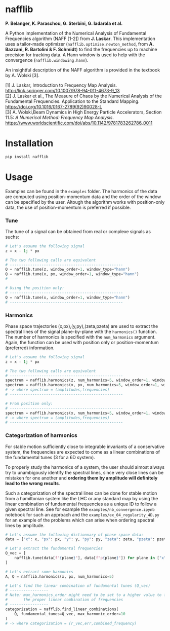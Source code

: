 # nafflib

**P. Belanger, K. Paraschou, G. Sterbini, G. Iadarola et al.**

A Python implementation of the Numerical Analysis of Fundamental Frequencies algorithm (NAFF [1-2]) from **J. Laskar**. This implementation uses a tailor-made optimizer (`nafflib.optimise.newton_method`, from **A. Bazzani, R. Bartolini & F. Schmidt**) to find the frequencies up to machine precision for tracking data. A Hann window is used to help with the convergence (`nafflib.windowing.hann`).

An insightful description of the NAFF algorithm is provided in the textbook by A. Wolski [3].

[1] J. Laskar, Introduction to Frequency Map Analysis. http://link.springer.com/10.1007/978-94-011-4673-9_13  
[2] J. Laskar et al., The Measure of Chaos by the Numerical Analysis of the Fundamental Frequencies. Application to the Standard Mapping. https://doi.org/10.1016/0167-2789(92)90028-L   
[3] A. Wolski,Beam Dynamics in High Energy Particle Accelerators, Section 11.5: *A Numerical Method: Frequency Map Analysis*. https://www.worldscientific.com/doi/abs/10.1142/9781783262786_0011 
# Installation
```bash
pip install nafflib
```

# Usage
Examples can be found in the `examples` folder. The harmonics of the data are computed using position-momentum data and the order of the window can be specified by the user. Altough the algorithm works with position-only data, the use of position-momentum is preferred if possible. 



### Tune
The tune of a signal can be obtained from real or complexe signals as suchs:
```python
# Let's assume the following signal
z = x - 1j * px

# The two following calls are equivalent
# --------------------------------------------------
Q = nafflib.tune(z, window_order=1, window_type="hann")
Q = nafflib.tune(x, px, window_order=1, window_type="hann")
# --------------------------------------------------

# Using the position only:
# --------------------------------------------------
Q = nafflib.tune(x, window_order=1, window_type="hann")
# --------------------------------------------------
``` 

### Harmonics
 
Phase space trajectories (x,px),(y,py),(zeta,pzeta) are used to extract the spectral lines of the signal plane-by-plane with the `harmonics()` function. The number of harmonics is specified with the `num_harmonics` argument. Again, the function can be used with position only or position-momentum (preferred) information.

```python
# Let's assume the following signal
z = x - 1j * px

# The two following calls are equivalent
# --------------------------------------------------
spectrum = nafflib.harmonics(z, num_harmonics=5, window_order=1, window_type="hann")
spectrum = nafflib.harmonics(x, px, num_harmonics=5, window_order=1, window_type="hann")
# -> where spectrum = (amplitudes,frequencies)
# --------------------------------------------------

# From position only:
# --------------------------------------------------
spectrum = nafflib.harmonics(x, num_harmonics=5, window_order=1, window_type="hann")
# -> where spectrum = (amplitudes,frequencies)
# --------------------------------------------------
``` 

### Categorization of harmonics

For stable motion sufficiently close to integrable invariants of a conservative system, the frequencies are expected to come as a linear combinations of the fundamental tunes (3 for a 6D system). 

To properly study the harmonics of a system, the user should almost always try to unambigously identify the spectral lines, since very close lines can be mistaken for one another and **ordering them by amplitude will definitely lead to the wrong results**. 

Such a categorization of the spectral lines can be done for stable motion from a hamiltonian system like the LHC or any standard map by using the linear combination of fundamental frequencies as a unique ID to follow a given spectral line. See for example the `examples/nb_convergence.ipynb` notebook for such an approach and the `examples/ex_04_regularity_4D.py` for an example of the problems which can arise when ordering spectral lines by amplitude.


```python
# Let's assume the following dictionnary of phase space data:
data = {"x": x, "px": px, "y": y, "py": py, "zeta": zeta, "pzeta": pzeta}

# Let's extract the fundamental frequencies
Q_vec = [
    nafflib.tune(data[f"{plane}"], data[f"p{plane}"]) for plane in ["x", "y", "zeta"]
]

# Let's extract some harmonics
A, Q = nafflib.harmonics(x, px, num_harmonics=5)

# Let's find the linear combination of fundamental tunes (Q_vec)
# -----------------
# Note: max_harmonics_order might need to be set to a higher value to find
#       the proper linear combination of frequencies
# -----------------
categorization = nafflib.find_linear_combinations(
    Q, fundamental_tunes=Q_vec, max_harmonic_order=10
)
# -> where categorization = (r_vec,err,combined_frequency)

```





